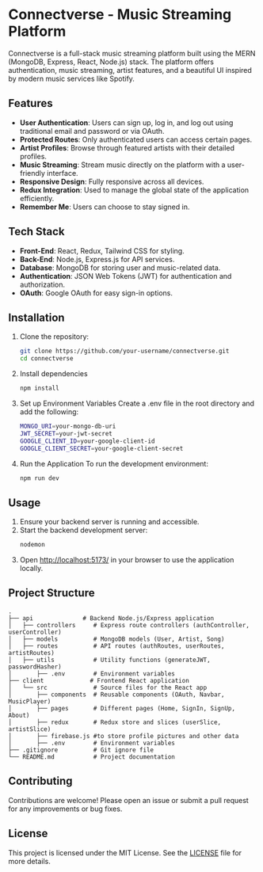 # Connectverse - Music Streaming Platform

Connectverse is a full-stack music streaming platform built using the MERN (MongoDB, Express, React, Node.js) stack. The platform offers authentication, music streaming, artist features, and a beautiful UI inspired by modern music services like Spotify.

## Features

- **User Authentication**: Users can sign up, log in, and log out using traditional email and password or via OAuth.
- **Protected Routes**: Only authenticated users can access certain pages.
- **Artist Profiles**: Browse through featured artists with their detailed profiles.
- **Music Streaming**: Stream music directly on the platform with a user-friendly interface.
- **Responsive Design**: Fully responsive across all devices.
- **Redux Integration**: Used to manage the global state of the application efficiently.
- **Remember Me**: Users can choose to stay signed in.

## Tech Stack

- **Front-End**: React, Redux, Tailwind CSS for styling.
- **Back-End**: Node.js, Express.js for API services.
- **Database**: MongoDB for storing user and music-related data.
- **Authentication**: JSON Web Tokens (JWT) for authentication and authorization.
- **OAuth**: Google OAuth for easy sign-in options.

## Installation

1. Clone the repository:

   ```bash
   git clone https://github.com/your-username/connectverse.git
   cd connectverse
2. Install dependencies
   ```bash
   npm install
3. Set up Environment Variables
Create a .env file in the root directory and add the following:
   ```bash
   MONGO_URI=your-mongo-db-uri
   JWT_SECRET=your-jwt-secret
   GOOGLE_CLIENT_ID=your-google-client-id
   GOOGLE_CLIENT_SECRET=your-google-client-secret
4. Run the Application
   To run the development environment:
    ```bash
    npm run dev
    ```
## Usage
1. Ensure your backend server is running and accessible.
2. Start the backend development server:
    ```bash
    nodemon
    ```
3. Open [http://localhost:5173/](http://localhost:5173/) in your browser to use the application locally.
## Project Structure
```plaintext
.
├── api              # Backend Node.js/Express application
│   ├── controllers     # Express route controllers (authController, userController)
│   ├── models          # MongoDB models (User, Artist, Song)
│   ├── routes          # API routes (authRoutes, userRoutes, artistRoutes)
│   ├── utils           # Utility functions (generateJWT, passwordHasher)
│       ├── .env        # Environment variables
├── client             # Frontend React application
│   └── src             # Source files for the React app
│       ├── components  # Reusable components (OAuth, Navbar, MusicPlayer)
│       ├── pages       # Different pages (Home, SignIn, SignUp, About)
│       ├── redux       # Redux store and slices (userSlice, artistSlice)
│       ├── firebase.js #to store profile pictures and other data
│       ├── .env        # Environment variables
├── .gitignore          # Git ignore file
└── README.md           # Project documentation

```
## Contributing
Contributions are welcome! Please open an issue or submit a pull request for any improvements or bug fixes.

## License
This project is licensed under the MIT License. See the [LICENSE](LICENSE) file for more details.
